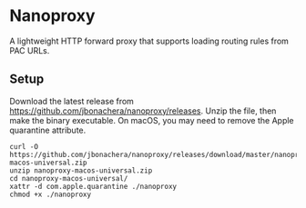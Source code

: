 # Nanoproxy
A lightweight HTTP forward proxy that supports loading routing rules from PAC URLs.

## Setup

Download the latest release from https://github.com/jbonachera/nanoproxy/releases.
Unzip the file, then make the binary executable. On macOS, you may need to remove the Apple quarantine attribute.

```shell
curl -O https://github.com/jbonachera/nanoproxy/releases/download/master/nanoproxy-macos-universal.zip
unzip nanoproxy-macos-universal.zip
cd nanoproxy-macos-universal/
xattr -d com.apple.quarantine ./nanoproxy
chmod +x ./nanoproxy
```